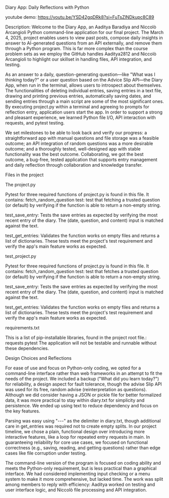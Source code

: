 Diary App: Daily Reflections with Python

youtube demo: https://youtu.be/YSD42gqDRk8?si=FuTsZlNDkupc8C89

Description:
Welcome to the Diary App, an Aaditya Baradiya and Niccolò Arcangioli Python command-line application for our final project. The March 4, 2025, project enables users to view past posts, compose daily insights in answer to AI-generated questions from an API externally, and remove them through a Python program. This is far more complex than the course problem sets as we employ the GitHub handles Aaditya2812 and Niccolò Arcangioli to highlight our skillset in handling files, API integration, and testing.

As an answer to a daily, question-generating question—like "What was I thinking today?" or a user question based on the Advice Slip API—the Diary App, when run in the terminal, allows users to introspect about themselves. The functionalities of deleting individual entries, saving entries in a text file, drawing and printing previous entries, automatically saving dates, and sending entries through a main script are some of the most significant ones. By executing project.py within a terminal and agreeing to prompts for reflection entry, application users start the app. In order to support a strong and pleasant experience, we learned Python file I/O, API interaction with requests, and pytest testing.

We set milestones to be able to look back and verify our progress: a straightforward app with manual questions and file storage was a feasible outcome; an API integration of random questions was a more desirable outcome; and a thoroughly tested, well-designed app with stable functionality was the best outcome. Collaborating, we got the best outcome, a bug-free, tested application that supports entry management and daily reflection through collaboration and knowledge transfer.

Files in the project

The project.py

Pytest for three required functions of project.py is found in this file. It contains: fetch_random_question test: test that fetching a trusted question (or default) by verifying if the function is able to return a non-empty string.

test_save_entry: Tests the save entries as expected by verifying the most recent entry of the diary. The (date, question, and content) input is matched against the text.

test_get_entries: Validates the function works on empty files and returns a list of dictionaries. These tests meet the project's test requirement and verify the app's main feature works as expected.


test_project.py

Pytest for three required functions of project.py is found in this file. It contains: fetch_random_question test: test that fetches a trusted question (or default) by verifying if the function is able to return a non-empty string.

test_save_entry: Tests the save entries as expected by verifying the most recent entry of the diary. The (date, question, and content) input is matched against the text.

test_get_entries: Validates the function works on empty files and returns a list of dictionaries. These tests meet the project's test requirement and verify the app's main feature works as expected.


requirements.txt

This is a list of pip-installable libraries, found in the project root file.:
requests
pytest
The application will not be testable and runnable without these dependencies.

Design Choices and Reflections

For ease of use and focus on Python-only coding, we opted for a command-line interface rather than web frameworks in an attempt to fit the needs of the project. We included a backup ("What did you learn today?") for reliability, a design aspect for fault tolerance, though the advise Slip API was used for its free, random advise (reinterpretation as questions). Although we did consider having a JSON or pickle file for better formalized data, it was more practical to stay within diary.txt for simplicity and persistence. We ended up using text to reduce dependency and focus on the key features.

Parsing was easy using "---" as the delimiter in diary.txt, though additional care in get_entries was required not to create empty splits. In our project timeline, we chose a plain, functional design over introducing more interactive features, like a loop for repeated entry requests in main. In guaranteeing reliability for core use cases, we focused on functional correctness (e.g., saving, reading, and getting questions) rather than edge cases like file corruption under testing.

The command-line version of the program is focused on coding ability and meets the Python-only requirement, but is less practical than a graphical interface. We had considered implementing input checking or a menu system to make it more comprehensive, but lacked time. The work was split among members to reply with efficiency: Aaditya worked on testing and user interface logic, and Niccolò file processing and API integration.




